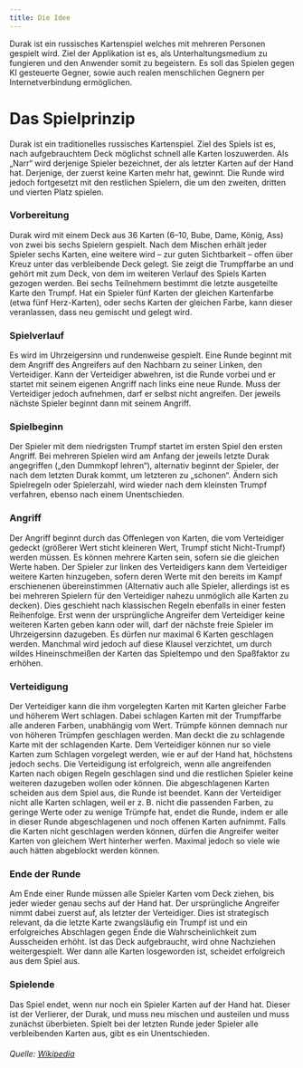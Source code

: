 ```yaml
---
title: Die Idee
---
```


Durak ist ein russisches Kartenspiel welches mit mehreren Personen gespielt wird. Ziel der Applikation ist es, als Unterhaltungsmedium zu fungieren und den Anwender somit zu begeistern. Es soll das Spielen gegen KI gesteuerte Gegner, sowie auch realen menschlichen Gegnern per Internetverbindung ermöglichen.

# Das Spielprinzip
Durak ist ein traditionelles russisches Kartenspiel. Ziel des Spiels ist es, nach aufgebrauchtem Deck möglichst schnell alle Karten loszuwerden. Als „Narr“ wird derjenige Spieler bezeichnet, der als letzter Karten auf der Hand hat. Derjenige, der zuerst keine Karten mehr hat, gewinnt. Die Runde wird jedoch fortgesetzt mit den restlichen Spielern, die um den zweiten, dritten und vierten Platz spielen.

### Vorbereitung

Durak wird mit einem Deck aus 36 Karten (6–10, Bube, Dame, König, Ass) von zwei bis sechs Spielern gespielt. Nach dem Mischen erhält jeder Spieler sechs Karten, eine weitere wird – zur guten Sichtbarkeit – offen über Kreuz unter das verbleibende Deck gelegt. Sie zeigt die Trumpffarbe an und gehört mit zum Deck, von dem im weiteren Verlauf des Spiels Karten gezogen werden. Bei sechs Teilnehmern bestimmt die letzte ausgeteilte Karte den Trumpf. Hat ein Spieler fünf Karten der gleichen Kartenfarbe (etwa fünf Herz-Karten), oder sechs Karten der gleichen Farbe, kann dieser veranlassen, dass neu gemischt und gelegt wird.

### Spielverlauf

Es wird im Uhrzeigersinn und rundenweise gespielt. Eine Runde beginnt mit dem Angriff des Angreifers auf den Nachbarn zu seiner Linken, den Verteidiger. Kann der Verteidiger abwehren, ist die Runde vorbei und er startet mit seinem eigenen Angriff nach links eine neue Runde. Muss der Verteidiger jedoch aufnehmen, darf er selbst nicht angreifen. Der jeweils nächste Spieler beginnt dann mit seinem Angriff.

### Spielbeginn

Der Spieler mit dem niedrigsten Trumpf startet im ersten Spiel den ersten Angriff. Bei mehreren Spielen wird am Anfang der jeweils letzte Durak angegriffen („den Dummkopf lehren“), alternativ beginnt der Spieler, der nach dem letzten Durak kommt, um letzteren zu „schonen“. Ändern sich Spielregeln oder Spielerzahl, wird wieder nach dem kleinsten Trumpf verfahren, ebenso nach einem Unentschieden.

### Angriff

Der Angriff beginnt durch das Offenlegen von Karten, die vom Verteidiger gedeckt (größerer Wert sticht kleineren Wert, Trumpf sticht Nicht-Trumpf) werden müssen. Es können mehrere Karten sein, sofern sie die gleichen Werte haben. Der Spieler zur linken des Verteidigers kann dem Verteidiger weitere Karten hinzugeben, sofern deren Werte mit den bereits im Kampf erschienenen übereinstimmen (Alternativ auch alle Spieler, allerdings ist es bei mehreren Spielern für den Verteidiger nahezu unmöglich alle Karten zu decken). Dies geschieht nach klassischen Regeln ebenfalls in einer festen Reihenfolge. Erst wenn der ursprüngliche Angreifer dem Verteidiger keine weiteren Karten geben kann oder will, darf der nächste freie Spieler im Uhrzeigersinn dazugeben. Es dürfen nur maximal 6 Karten geschlagen werden. Manchmal wird jedoch auf diese Klausel verzichtet, um durch wildes Hineinschmeißen der Karten das Spieltempo und den Spaßfaktor zu erhöhen.

### Verteidigung

Der Verteidiger kann die ihm vorgelegten Karten mit Karten gleicher Farbe und höherem Wert schlagen. Dabei schlagen Karten mit der Trumpffarbe alle anderen Farben, unabhängig vom Wert. Trümpfe können demnach nur von höheren Trümpfen geschlagen werden. Man deckt die zu schlagende Karte mit der schlagenden Karte. Dem Verteidiger können nur so viele Karten zum Schlagen vorgelegt werden, wie er auf der Hand hat, höchstens jedoch sechs. Die Verteidigung ist erfolgreich, wenn alle angreifenden Karten nach obigen Regeln geschlagen sind und die restlichen Spieler keine weiteren dazugeben wollen oder können. Die abgeschlagenen Karten scheiden aus dem Spiel aus, die Runde ist beendet. Kann der Verteidiger nicht alle Karten schlagen, weil er z. B. nicht die passenden Farben, zu geringe Werte oder zu wenige Trümpfe hat, endet die Runde, indem er alle in dieser Runde abgeschlagenen und noch offenen Karten aufnimmt. Falls die Karten nicht geschlagen werden können, dürfen die Angreifer weiter Karten von gleichem Wert hinterher werfen. Maximal jedoch so viele wie auch hätten abgeblockt werden können.

### Ende der Runde

Am Ende einer Runde müssen alle Spieler Karten vom Deck ziehen, bis jeder wieder genau sechs auf der Hand hat. Der ursprüngliche Angreifer nimmt dabei zuerst auf, als letzter der Verteidiger. Dies ist strategisch relevant, da die letzte Karte zwangsläufig ein Trumpf ist und ein erfolgreiches Abschlagen gegen Ende die Wahrscheinlichkeit zum Ausscheiden erhöht. Ist das Deck aufgebraucht, wird ohne Nachziehen weitergespielt. Wer dann alle Karten losgeworden ist, scheidet erfolgreich aus dem Spiel aus.

### Spielende

Das Spiel endet, wenn nur noch ein Spieler Karten auf der Hand hat. Dieser ist der Verlierer, der Durak, und muss neu mischen und austeilen und muss zunächst überbieten. Spielt bei der letzten Runde jeder Spieler alle verbleibenden Karten aus, gibt es ein Unentschieden.

###### Quelle: [Wikipedia](https://de.wikipedia.org/wiki/Durak_(Kartenspiel))
